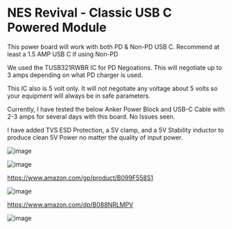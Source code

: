 # NES Revival - Classic USB C Powered Module

This power board will work with both PD & Non-PD USB C.  Recommend at least a 1.5 AMP USB C if using Non-PD

We used the TUSB321RWBR IC for PD Negoations.  This will negotiate up to 3 amps depending on what PD charger is used.

This IC also is 5 volt only.  It will not negotiate any voltage about 5 volts so your equipment will always be in safe parameters.

Currently, I have tested the below Anker Power Block and USB-C Cable with 2-3 amps for several days with this board.  No Issues seen.

I have added TVS ESD Protection, a 5V clamp, and a 5V Stability inductor to produce clean 5V Power no matter the quality of input power.

![image](https://user-images.githubusercontent.com/70423454/217629454-b0fea377-ea70-4ac9-a75a-1ec10e301bd8.png)

![image](https://user-images.githubusercontent.com/70423454/211245067-9edf0977-9ca4-4d2b-83af-919b6c7a3872.png)

https://www.amazon.com/gp/product/B099F558S1

![image](https://user-images.githubusercontent.com/70423454/217142508-b8104a0e-d6df-483b-9b2b-cd79f72c6e8a.png)


https://www.amazon.com/dp/B088NRLMPV

![image](https://user-images.githubusercontent.com/70423454/217142384-07bf006e-8a3d-4f70-8dc2-9b206ea31aca.png)


